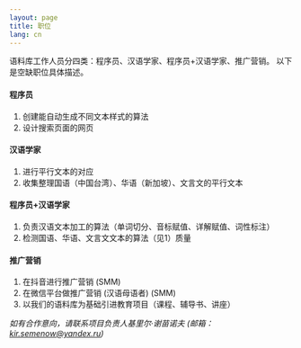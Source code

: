 ```yaml
---
layout: page
title: 职位
lang: cn
---
```


<p class="message">
语料库工作人员分四类：程序员、汉语学家、程序员+汉语学家、推广营销。
以下是空缺职位具体描述。
</p>

#### 程序员
1. 创建能自动生成不同文本样式的算法
2. 设计搜索页面的网页

#### 汉语学家
1. 进行平行文本的对应
2. 收集整理国语（中国台湾）、华语（新加坡）、文言文的平行文本

#### 程序员+汉语学家
1. 负责汉语文本加工的算法（单词切分、音标赋值、详解赋值、词性标注）
2. 检测国语、华语、文言文文本的算法（见1）质量

#### 推广营销
1. 在抖音进行推广营销 (SMM)
2. 在微信平台做推广营销 (汉语母语者) (SMM)
3. 以我们的语料库为基础引进教育项目（课程、辅导书、讲座）

*如有合作意向，请联系项目负责人基里尔·谢苗诺夫 (邮箱：kir.semenow@yandex.ru)*
